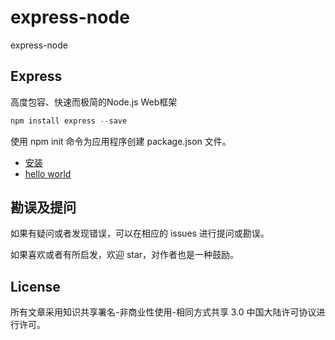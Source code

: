 # express-node

express-node

## Express

高度包容、快速而极简的Node.js Web框架

```js
npm install express --save
```

使用 npm init 命令为应用程序创建 package.json 文件。

- [安装](./install.md)
- [hello world](./doc/hello.md)

## 勘误及提问

如果有疑问或者发现错误，可以在相应的 issues 进行提问或勘误。

如果喜欢或者有所启发，欢迎 star，对作者也是一种鼓励。

## License

所有文章采用知识共享署名-非商业性使用-相同方式共享 3.0 中国大陆许可协议进行许可。

